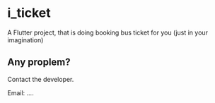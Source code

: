# i_ticket

A Flutter project, that is doing booking bus ticket for you (just in your imagination)

## Any proplem?
Contact the developer.

Email: ....
